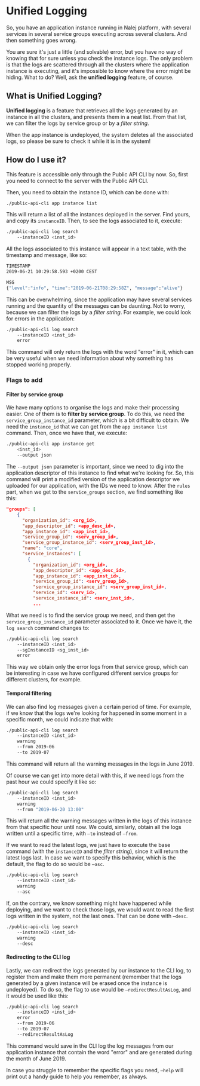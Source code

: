 # Unified Logging

So, you have an application instance running in Nalej platform, with several services in several service groups executing across several clusters. And then something goes wrong.

You are sure it's just a little (and solvable) error, but you have no way of knowing that for sure unless you check the instance logs. The only problem is that the logs are scattered through all the clusters where the application instance is executing, and it's impossible to know where the error might be hiding. What to do? Well, ask the **unified logging** feature, of course.

## What is **Unified Logging**?

**Unified logging** is a feature that retrieves all the logs generated by an instance in all the clusters, and presents them in a neat list. From that list, we can filter the logs by service group or by a *filter string*.

When the app instance is undeployed, the system deletes all the associated logs, so please be sure to check it while it is in the system!

## How do I use it?

This feature is accessible only through the Public API CLI by now. So, first you need to connect to the server with the Public API CLI.

Then, you need to obtain the instance ID, which can be done with:

```bash
./public-api-cli app instance list
```

This will return a list of all the instances deployed in the server. Find yours, and copy its `instanceID`. Then, to see the logs associated to it, execute:

```bash
./public-api-cli log search 
	--instanceID <inst_id>
```

All the logs associated to this instance will appear in a text table, with the timestamp and message, like so:

```bash
TIMESTAMP	
2019-06-21 10:29:58.593 +0200 CEST  

MSG
{"level":"info", "time":"2019-06-21T08:29:58Z", "message":"alive"}
```

This can be overwhelming, since the application may have several services running and the quantity of the messages can be daunting. Not to worry, because we can filter the logs by a *filter string*. For example, we could look for errors in the application:

```bash
./public-api-cli log search 
    --instanceID <inst_id>
    error
```

This command will only return the logs with the word "error" in it, which can be very useful when we need information about why something has stopped working properly.

### Flags to add

#### Filter by service group

We have many options to organise the logs and make their processing easier. One of them is to **filter by service group**. To do this, we need the `service_group_instance_id` parameter, which is a bit difficult to obtain. We need the `instance_id` that we can get from the `app instance list` command. Then, once we have that, we execute:

```bash
./public-api-cli app instance get 
    <inst_id>
    --output json
```

The `--output json` parameter is important, since we need to dig into the application descriptor of this instance to find what we're looking for. So, this command will print a modified version of the application descriptor we uploaded for our application, with the IDs we need to know. After the `rules` part, when we get to the `service_groups` section, we find something like this:

```json
"groups": [
    {
      "organization_id": <org_id>,
      "app_descriptor_id": <app_desc_id>,
      "app_instance_id": <app_inst_id>,
      "service_group_id": <serv_group_id>,
      "service_group_instance_id": <serv_group_inst_id>,
      "name": "core",
      "service_instances": [
        {
      	  "organization_id": <org_id>,
      	  "app_descriptor_id": <app_desc_id>,
      	  "app_instance_id": <app_inst_id>,
      	  "service_group_id": <serv_group_id>,
      	  "service_group_instance_id": <serv_group_inst_id>,
          "service_id": <serv_id>,
          "service_instance_id": <serv_inst_id>,
          ...
```

What we need is to find the service group we need, and then get the `service_group_instance_id` parameter associated to it. Once we have it, the `log search` command changes to:

```bash
./public-api-cli log search 
    --instanceID <inst_id>
    --sgInstanceID <sg_inst_id>
    error
```

This way we obtain only the error logs from that service group, which can be interesting in case we have configured different service groups for different clusters, for example.

#### Temporal filtering

We can also find log messages given a certain period of time. For example, if we know that the logs we're looking for happened in some moment in a specific month, we could indicate that with:

```bash
./public-api-cli log search 
    --instanceID <inst_id>
    warning
    --from 2019-06
    --to 2019-07
```

This command will return all the warning messages in the logs in June 2019.

Of course we can get into more detail with this, if we need logs from the past hour we could specify it like so:

```bash
./public-api-cli log search 
    --instanceID <inst_id>
    warning
    --from "2019-06-20 13:00"
```

This will return all the warning messages written in the logs of this instance from that specific hour until now. We could, similarly, obtain all the logs written until a specific time, with `—to` instead of `—from`.

If we want to read the latest logs, we just have to execute the base command (with the `instanceID` and the *filter string*), since it will return the latest logs last. In case we want to specify this behavior, which is the default, the flag to do so would be `—asc`.

```bash
./public-api-cli log search 
    --instanceID <inst_id>
    warning
    --asc
```

If, on the contrary, we know something might have happened while deploying, and we want to check those logs, we would want to read the first logs written in the system, not the last ones. That can be done with `—desc`.

```bash
./public-api-cli log search 
    --instanceID <inst_id>
    warning
    --desc
```

#### Redirecting to the CLI log

Lastly, we can redirect the logs generated by our instance to the CLI log, to register them and make them more permanent (remember that the logs generated by a given instance will be erased once the instance is undeployed). To do so, the flag to use would be `—redirectResultAsLog`, and it would be used like this:

```bash
./public-api-cli log search 
    --instanceID <inst_id>
    error
    --from 2019-06
    --to 2019-07
    --redirectResultAsLog
```

This command would save in the CLI log the log messages from our application instance that contain the word "error" and are generated during the month of June 2019.



In case you struggle to remember the specific flags you need, `—help` will print out a handy guide to help you remember, as always.

